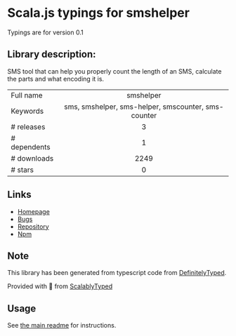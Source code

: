 
# Scala.js typings for smshelper

Typings are for version 0.1

## Library description:
SMS tool that can help you properly count the length of an SMS, calculate the parts and what encoding it is.

|                    |                 |
| ------------------ | :-------------: |
| Full name          | smshelper |
| Keywords           | sms, smshelper, sms-helper, smscounter, sms-counter |
| # releases         | 3 |
| # dependents       | 1 |
| # downloads        | 2249 |
| # stars            | 0 |

## Links
- [Homepage](https://github.com/jaygel179/smshelper.js#readme)
- [Bugs](https://github.com/jaygel179/smshelper.js/issues)
- [Repository](https://github.com/jaygel179/smshelper.js)
- [Npm](https://www.npmjs.com/package/smshelper)
    


## Note
This library has been generated from typescript code from [DefinitelyTyped](https://definitelytyped.org).

Provided with :purple_heart: from [ScalablyTyped](https://github.com/oyvindberg/ScalablyTyped)

## Usage
See [the main readme](../../readme.md) for instructions.


